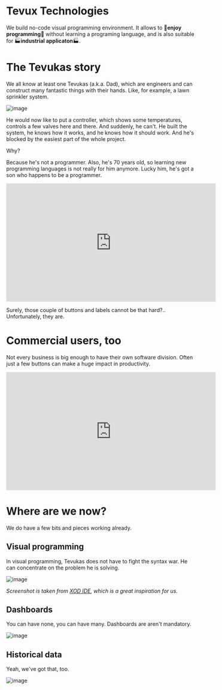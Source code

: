 # Tevux Technologies
We build no-code visual programming environment. It allows to 🎉**enjoy programming**🎉 without learning a programing language, and is also suitable for 🏭**industrial applicaton**🏭.

# The Tevukas story

We all know at least one Tevukas (a.k.a. Dad), which are engineers and can construct many fantastic things with their hands. Like, for example, a lawn sprinkler system.

![image](https://user-images.githubusercontent.com/71982803/140475203-3c93c42e-cb6c-4e6e-afd3-3f3f72b58c0d.png)

He would now like to put a controller, which shows some temperatures, controls a few valves here and there. And suddenly, he can't. He built the system, he knows how it works, and he knows how it should work. And he's blocked by the easiest part of the whole project.

Why?

Because he's not a programmer. Also, he's 70 years old, so learning new programming languages is not really for him anymore. Lucky him, he's got a son who happens to be a programmer.


<p align="center">
<iframe width="560" height="315" src="https://www.youtube.com/embed/TpliJOQmOJU" title="YouTube video player" frameborder="0" allow="accelerometer; autoplay; clipboard-write; encrypted-media; gyroscope; picture-in-picture" allowfullscreen></iframe>
</p>

Surely, those couple of buttons and labels cannot be that hard?.. Unfortunately, they are.

# Commercial users, too

Not every business is big enough to have their own software division. Often just a few buttons can make a huge impact in productivity.

<p align="center">
<iframe width="560" height="315" src="https://www.youtube.com/embed/c23i4y3nAkc" title="YouTube video player" frameborder="0" allow="accelerometer; autoplay; clipboard-write; encrypted-media; gyroscope; picture-in-picture" allowfullscreen></iframe>
</p>

# Where are we now?
We do have a few bits and pieces working already.

## Visual programming
In visual programming, Tevukas does not have to fight the syntax war. He can concentrate on the problem he is solving.

![image](https://user-images.githubusercontent.com/71982803/140476355-b992dc25-58b5-4f08-bf38-cb9ed179a0fc.png)

_Screenshot is taken from [XOD IDE](https://www.xod.io), which is a great inspiration for us._

## Dashboards
You can have none, you can have many. Dashboards are aren't mandatory.

![image](https://user-images.githubusercontent.com/71982803/140476542-94896bb6-3451-492a-97bf-94af38b688dc.png)

## Historical data

Yeah, we've got that, too.

![image](https://user-images.githubusercontent.com/71982803/140476593-e48634f5-4012-4898-81d3-38f38843ccf5.png)

